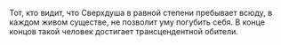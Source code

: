 Тот, кто видит, что Сверхдуша в равной степени пребывает всюду, в каждом живом существе, не позволит уму погубить себя. В конце концов такой человек достигает трансцендентной обители.